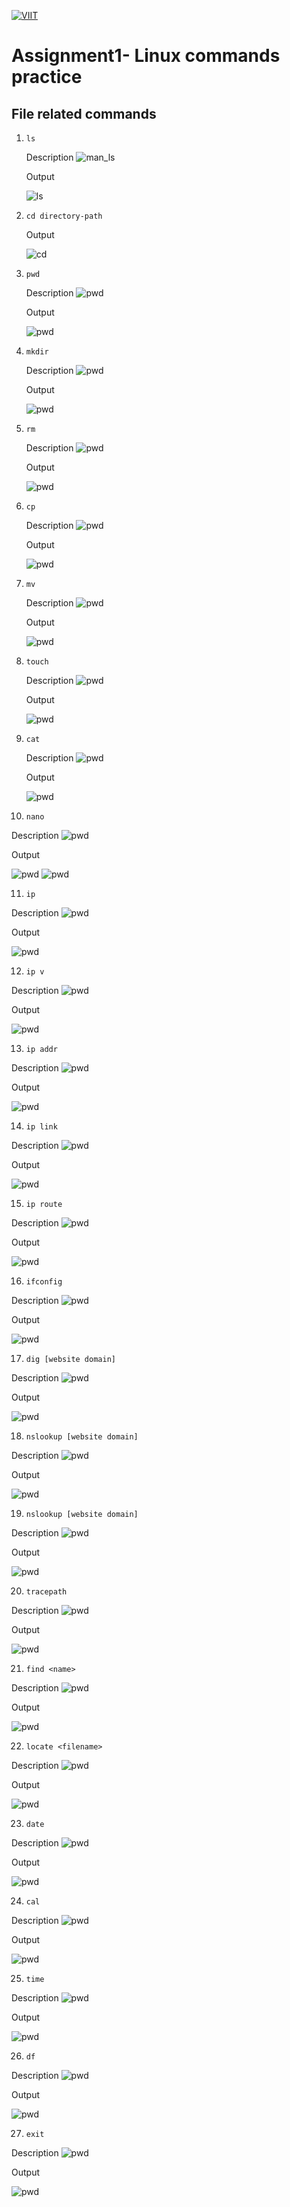 [![VIIT](https://www.viit.ac.in/images/logo.png)](VIIT)
# Assignment1- Linux commands practice
## File related commands

   

1. ```ls ```
   
   Description
   ![man_ls](./images/man_ls.png)

   Output

   ![ls](./images/1_ls.png)
   

2. ```cd directory-path```
   
   Output

   ![cd](./images/2_cd.png)


3. ```pwd```
   
   Description
   ![pwd](./images/man_pwd.png)

   Output

   ![pwd](./images/3_pwd.png)

   
4. ```mkdir``` 
    
     Description
   ![pwd](./images/man_mkdir.png)

   Output

   ![pwd](./images/4_mkdir.png)


5. ```rm```

    Description
   ![pwd](./images/man_rm.png)

   Output

   ![pwd](./images/5_rm.png)


6. ```cp``` 
    
     Description
   ![pwd](./images/man_cp.png)

   Output

   ![pwd](./images/6_cp.png)


7. ```mv```
   
    Description
   ![pwd](./images/man_mv.png)

   Output

   ![pwd](./images/7_mv.png)


8. ```touch```
    
     Description
   ![pwd](./images/man_touch.png)

   Output

   ![pwd](./images/8_touch.png)


9. ```cat```
    
     Description
   ![pwd](./images/man_cat.png)

   Output

   ![pwd](./images/9_cat.png)


10. ```nano```
    
   Description
   ![pwd](./images/man_nano.png)

   Output

   ![pwd](./images/10_nano1.png)
   ![pwd](./images/10_nano2.png)

11. ```ip ```

   Description
   ![pwd](./images/man_ip.png)
   
   Output

   ![pwd](./images/11_ip.png)
     

12. ```ip v ```

   Description
   ![pwd](./images/man_ip-v.png) 

   Output

   ![pwd](./images/12_ipv.png)
   


13. ```ip addr```

   Description
   ![pwd](./images/man_ip.png)

   Output

   ![pwd](./images/13_ip-addr.png)
   


14. ```ip link```

   Description
   ![pwd](./images/man_ip.png)

   Output

   ![pwd](./images/14_ip-link.png)
      

15. ```ip route```

   Description
   ![pwd](./images/man_ip.png)

   Output

   ![pwd](./images/15_ip-route.png)
     
    

16. ```ifconfig```

   Description
   ![pwd](./images/man_ip.png)

   Output

   ![pwd](./images/16_ifconfig.png)
    

17. ```dig [website domain]```

   Description
   ![pwd](./images/man_dig.png)
   
   Output

   ![pwd](./images/17_dig.png)
       


18. ```nslookup [website domain]```

   Description
   ![pwd](./images/man_ns.png) 
   

   Output

   ![pwd](./images/18_ns.png)
    

19. ```nslookup [website domain]```

   Description
   ![pwd](./images/man_netstat.png)

   Output

   ![pwd](./images/19_netstat.png)     

20. ```tracepath```
    
   Description
   ![pwd](./images/man_tracepath.png)

   Output

   ![pwd](./images/20_tracepath.png)  

21. ```find <name>```
    
   Description
   ![pwd](./images/man_find.png)

   Output

   ![pwd](./images/21_find.png) 

22. ```locate <filename>```
    
   Description
   ![pwd](./images/man_locate.png)

   Output

   ![pwd](./images/22_locate.png)  

23. ```date```
    
   Description
   ![pwd](./images/man_date.png)

   Output

   ![pwd](./images/23_date.png)  

24. ```cal```
    
   Description
   ![pwd](./images/man_cal.png)

   Output

   ![pwd](./images/24_cal.png)   

25. ```time```
    
   Description
   ![pwd](./images/man_time.png)

   Output

   ![pwd](./images/25_time.png)     

26. ```df```
    
   Description
   ![pwd](./images/man_df.png)

   Output

   ![pwd](./images/26_df.png)     

27. ```exit```
    
   Description
   ![pwd](./images/man_exit.png)

   Output

   ![pwd](./images/27_exit.png)     